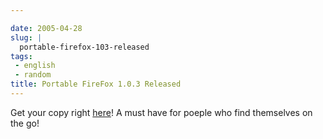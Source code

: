 ```yaml
---

date: 2005-04-28
slug: |
  portable-firefox-103-released
tags:
 - english
 - random
title: Portable FireFox 1.0.3 Released
---
```


Get your copy right
[here](http://johnhaller.com/jh/mozilla/portable_firefox/)! A must have
for poeple who find themselves on the go!

